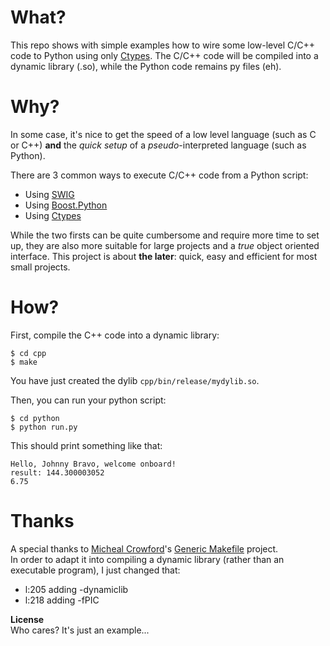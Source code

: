 # What?
This repo shows with simple examples how to wire some low-level C/C++ code to Python using only [Ctypes](https://docs.python.org/2/library/ctypes.html). The C/C++ code will be compiled into a dynamic library (.so), while the Python code remains py files (eh).

# Why?
In some case, it's nice to get the speed of a low level language (such as C or C++) **and** the *quick setup* of a *pseudo*-interpreted language (such as Python).  

There are 3 common ways to execute C/C++ code from a Python script:
- Using [SWIG](http://www.swig.org/Doc1.3/Python.html)
- Using [Boost.Python](https://wiki.python.org/moin/boost.python/GettingStarted)
- Using [Ctypes](https://docs.python.org/2/library/ctypes.html)

While the two firsts can be quite cumbersome and require more time to set up, they are also more suitable for large projects and a *true* object oriented interface. This project is about **the later**: quick, easy and efficient for most small projects.

# How?
First, compile the C++ code into a dynamic library:
```shell
$ cd cpp
$ make
```
You have just created the dylib `cpp/bin/release/mydylib.so`.  

Then, you can run your python script:
```shell
$ cd python
$ python run.py
```

This should print something like that:   
```shell
Hello, Johnny Bravo, welcome onboard!
result: 144.300003052
6.75
```


# Thanks
A special thanks to [Micheal Crowford](https://github.com/mbcrawfo)'s [Generic Makefile](https://github.com/mbcrawfo/GenericMakefile) project.  
In order to adapt it into compiling a dynamic library (rather than an executable program), I just changed that:
- l:205 adding -dynamiclib
- l:218 adding -fPIC

**License**  
Who cares? It's just an example...
